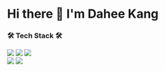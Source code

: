 # Hi there 👋 I'm Dahee Kang 

<div>

<h3> 🛠️ Tech Stack 🛠️ </h3>

  <img src="https://img.shields.io/badge/Java-007396?style=for-the-badge&logo=OpenJDK&logoColor=white"/>
  <img src="https://img.shields.io/badge/Python-3776AB?style=for-the-badge&logo=Python&logoColor=white"/> 
  <img src="https://img.shields.io/badge/SpringBoot-6DB33F?style=for-the-badge&logo=Spring Boot&logoColor=white"/>
  </br>
  <!-- <img src="https://img.shields.io/badge/vue.js-4FC08D?style=for-the-badge&logo=vue.js&logoColor=white"/> -->
  <img src="https://img.shields.io/badge/MySQL-4479A1?style=for-the-badge&logo=MySQL&logoColor=white"/>
  <img src="https://img.shields.io/badge/Kubernetes-326ce5?style=for-the-badge&logo=Kubernetes&logoColor=white"/>


</div>




<!--
**98dhkang/98dhkang** is a ✨ _special_ ✨ repository because its `README.md` (this file) appears on your GitHub profile.

Here are some ideas to get you started:

- 🔭 I’m currently working on ...
- 🌱 I’m currently learning ...
- 👯 I’m looking to collaborate on ...
- 🤔 I’m looking for help with ...
- 💬 Ask me about ...
- 📫 How to reach me: ...
- 😄 Pronouns: ...
- ⚡ Fun fact: ...
-->
